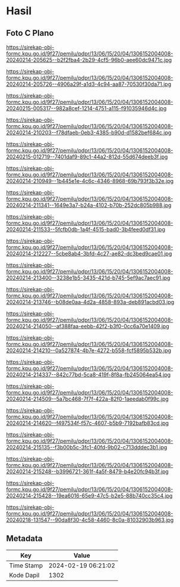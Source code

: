 # Hasil

## Foto C Plano

https://sirekap-obj-formc.kpu.go.id/9f27/pemilu/pdpr/13/06/15/20/04/1306152004008-20240214-205625--b2f2fba4-2b29-4cf5-96b0-aee60dc9471c.jpg

https://sirekap-obj-formc.kpu.go.id/9f27/pemilu/pdpr/13/06/15/20/04/1306152004008-20240214-205726--4906a29f-a1d3-4c94-aa87-70530f30da71.jpg

https://sirekap-obj-formc.kpu.go.id/9f27/pemilu/pdpr/13/06/15/20/04/1306152004008-20240215-005317--982a8cef-1214-4751-a115-f91035946d4c.jpg

https://sirekap-obj-formc.kpu.go.id/9f27/pemilu/pdpr/13/06/15/20/04/1306152004008-20240214-210203--f78dfaeb-0eb3-4385-b90d-d1582bef684c.jpg

https://sirekap-obj-formc.kpu.go.id/9f27/pemilu/pdpr/13/06/15/20/04/1306152004008-20240215-012719--7401daf9-89c1-44a2-812d-55d674deeb3f.jpg

https://sirekap-obj-formc.kpu.go.id/9f27/pemilu/pdpr/13/06/15/20/04/1306152004008-20240214-210949--1b445e1e-4c6c-4346-8968-69b793f3b32e.jpg

https://sirekap-obj-formc.kpu.go.id/9f27/pemilu/pdpr/13/06/15/20/04/1306152004008-20240214-211341--1649e3a7-b24a-4102-b70b-252dc805b988.jpg

https://sirekap-obj-formc.kpu.go.id/9f27/pemilu/pdpr/13/06/15/20/04/1306152004008-20240214-211533--5fcfb0db-1a4f-4515-bad0-3b4feed0df31.jpg

https://sirekap-obj-formc.kpu.go.id/9f27/pemilu/pdpr/13/06/15/20/04/1306152004008-20240214-212227--5cbe8ab4-3bfd-4c27-ae82-dc3bed9cae01.jpg

https://sirekap-obj-formc.kpu.go.id/9f27/pemilu/pdpr/13/06/15/20/04/1306152004008-20240214-213400--3238e1b5-3435-421d-b745-5ef9ac7aec91.jpg

https://sirekap-obj-formc.kpu.go.id/9f27/pemilu/pdpr/13/06/15/20/04/1306152004008-20240214-213746--b08de0aa-4d2a-4858-893a-deb891acbd03.jpg

https://sirekap-obj-formc.kpu.go.id/9f27/pemilu/pdpr/13/06/15/20/04/1306152004008-20240214-214050--af388faa-eebb-42f2-b3f0-0cc6a70e1409.jpg

https://sirekap-obj-formc.kpu.go.id/9f27/pemilu/pdpr/13/06/15/20/04/1306152004008-20240214-214210--0a527874-4b7e-4272-b558-fcf5895b532b.jpg

https://sirekap-obj-formc.kpu.go.id/9f27/pemilu/pdpr/13/06/15/20/04/1306152004008-20240214-214337--842c77bd-5ca8-419f-8f8a-fb245064ea54.jpg

https://sirekap-obj-formc.kpu.go.id/9f27/pemilu/pdpr/13/06/15/20/04/1306152004008-20240214-214509--5a7bc468-7f7f-422a-82f0-1aeedab0f99c.jpg

https://sirekap-obj-formc.kpu.go.id/9f27/pemilu/pdpr/13/06/15/20/04/1306152004008-20240214-214620--f497534f-f57c-4607-b5b9-7192bafb83cd.jpg

https://sirekap-obj-formc.kpu.go.id/9f27/pemilu/pdpr/13/06/15/20/04/1306152004008-20240214-215135--f3b00b5c-3fc1-40fd-9b02-c713dddec3b1.jpg

https://sirekap-obj-formc.kpu.go.id/9f27/pemilu/pdpr/13/06/15/20/04/1306152004008-20240214-215248--b3996721-361f-4a5f-8479-b4e20fc94b3f.jpg

https://sirekap-obj-formc.kpu.go.id/9f27/pemilu/pdpr/13/06/15/20/04/1306152004008-20240214-215428--19ea6016-65e9-47c5-b2e5-88b740cc35c4.jpg

https://sirekap-obj-formc.kpu.go.id/9f27/pemilu/pdpr/13/06/15/20/04/1306152004008-20240218-131547--90da8f30-4c58-4460-8c0a-81032903b963.jpg


## Metadata

| Key        | Value               |
| ---------- | ------------------- |
| Time Stamp | 2024-02-19 06:21:02 |
| Kode Dapil | 1302                |



